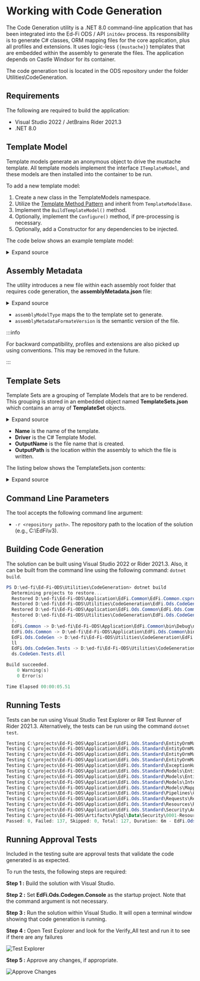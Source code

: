 # Working with Code Generation

The Code Generation utility is a .NET 8.0 command-line application that has been
integrated into the Ed-Fi ODS / API `initdev` process. Its responsibility is to
generate C# classes, ORM mapping files for the core application, plus all
profiles and extensions. It uses logic-less `{{mustache}}` templates that are
embedded within the assembly to generate the files. The application depends on
Castle Windsor for its container.

The code generation tool is located in the ODS repository under the folder
Utilities\\CodeGeneration.

## Requirements

The following are required to build the application:

* Visual Studio 2022 / JetBrains Rider 2021.3
* .NET 8.0

## Template Model

Template models generate an anonymous object to drive the mustache template. All
template models implement the interface `ITemplateModel`, and these models are
then installed into the container to be run.

To add a new template model:

1. Create a new class in the TemplateModels namespace.
2. Utilize the [Template Method
    Pattern](https://www.dofactory.com/net/template-method-design-pattern) and
    inherit from `TemplateModelBase`.
3. Implement the `BuildTemplateModel()` method.
4. Optionally, implement the `Configure()` method, if pre-processing is
    necessary.
5. Optionally, add a Constructor for any dependencies to be injected.

The code below shows an example template model:

<details>
<summary>Expand source</summary>

```csharp
using System.Collections.Generic;
using System.Linq;
using EdFi.Ods.Common;
using EdFi.Ods.Xml.XmlShredding;

namespace EdFi.Ods.CodeGen.TemplateModels
{
    public class EdOrgReferenceDictionaryProvider : TemplateModelBase
    {
        private readonly IEdOrgReferenceDictionaryProvider _edOrgReferenceDictionaryProvider;

        public EdOrgReferenceDictionaryProvider(IEdOrgReferenceDictionaryProvider edOrgReferenceDictionaryProvider)
        {
            _edOrgReferenceDictionaryProvider = edOrgReferenceDictionaryProvider;
        }

        protected override object BuildTemplateModel()
        {
            IDictionary<string, IMapStep> metadata = _edOrgReferenceDictionaryProvider.GetDictionary();

            var edOrgReferences = metadata.Keys
                                          .Select(
                                               x => new
                                                    {
                                                        EdOrgReferenceType = x, EdOrgReferenceKey = metadata[x].GetXPath()[0]
                                                    })
                                          .ToArray();

            return new
                   {
                       NamespaceName = Namespaces.CodeGen.XmlShredding,
                       EdOrgReferences = edOrgReferences
                   };
        }
    }
}
```

</details>

## Assembly Metadata

The utility introduces a new file within each assembly root folder that requires
code generation, the **assemblyMetadata.json** file:

<details>
<summary>Expand source</summary>

```json
{
    "assemblyModelType": "standard",
    "assemblyMetadataFormatVersion": "1.0.0"
}
```

</details>

* `assemblyModelType` maps the to the template set to generate.
* `assemblyMetadataFormateVersion` is the semantic version of the file.

:::info

For backward compatibility, profiles and extensions are also picked up
using conventions. This may be removed in the future.

:::

## Template Sets

Template Sets are a grouping of Template Models that are to be rendered. This
grouping is stored in an embedded object named **TemplateSets.json** which
contains an array of **TemplateSet** objects.

<details>
<summary>Expand source</summary>

```csharp
namespace EdFi.Ods.CodeGen.Models.Configuration
{
    public class TemplateSet
    {
        public string Name { get; set; }

        public string Driver { get; set; }

        public string OutputName { get; set; }

        public string OutputPath { get; set; }

        public override string ToString() => $@"
Name:        {Name}
Driver:      {Driver}
OutputName:  {OutputName}
OutputPath:  {OutputPath}
";
    }
}
```

</details>

* **Name** is the name of the template.
* **Driver** is the C# Template Model.
* **OutputName** is the file name that is created.
* **OutputPath** is the location within the assembly to which the file is
    written.

The listing below shows the TemplateSets.json contents:

<details>
<summary>Expand source</summary>

```json
{
  "standard": [
    {
      "Name": "InterchangeType",
      "Driver": "InterchangeType",
      "OutputName": "InterchangeType.generated.cs",
      "OutputPath": "BulkLoad\\InterchangeType.generated.cs"
    },
    {
      "Name": "DatabaseMetadata",
      "Driver": "DatabaseMetadataProvider",
      "OutputName": "DatabaseMetadata.generated.cs",
      "OutputPath": "ExceptionHandling\\DatabaseMetadata.generated.cs"
    },
    {
      "Name": "Entities",
      "Driver": "Entities",
      "OutputName": "Entities.generated.cs",
      "OutputPath": "Models\\Entities\\Entities.generated.cs"
    },
    {
      "Name": "EntitiesForQueries",
      "Driver": "EntitiesForQueries",
      "OutputName": "EntitiesForQueries.generated.cs",
      "OutputPath": "Models\\Entities\\EntitiesForQueries.generated.cs"
    },
    {
      "Name": "EntitiesForQueriesViews",
      "Driver": "EntitiesForQueriesViews",
      "OutputName": "EntitiesForQueriesViews.generated.cs",
      "OutputPath": "Models\\Entities\\EntitiesForQueriesViews.generated.cs"
    },
    {
      "Name": "EntityInterfaces",
      "Driver": "EntityInterfaces",
      "OutputName": "EntityInterfaces.generated.cs",
      "OutputPath": "Models\\Interfaces\\EntityInterfaces.generated.cs"
    },
    {
      "Name": "EntityRecordInterfaces",
      "Driver": "EntityRecordInterfaces",
      "OutputName": "EntityRecordInterfaces.generated.cs",
      "OutputPath": "Models\\Interfaces\\EntityRecordInterfaces.generated.cs"
    },
    {
      "Name": "EntityMapper",
      "Driver": "EntityMapper",
      "OutputName": "EntityMapper.generated.cs",
      "OutputPath": "Models\\Mappers\\EntityMapper.generated.cs"
    },
    {
      "Name": "CreateOrUpdatePipelines",
      "Driver": "CreateOrUpdatePipelines",
      "OutputName": "CreateOrUpdatePipelines.generated.cs",
      "OutputPath": "Pipelines\\CreateOrUpdatePipelines.generated.cs"
    },
    {
      "Name": "Controllers",
      "Driver": "Controllers",
      "OutputName": "Controllers.generated.cs",
      "OutputPath": "Controllers\\Controllers.generated.cs"
    },
    {
      "Name": "Requests",
      "Driver": "Requests",
      "OutputName": "Requests.generated.cs",
      "OutputPath": "Requests\\Requests.generated.cs"
    },
    {
      "Name": "Resources",
      "Driver": "Resources",
      "OutputName": "Resources.generated.cs",
      "OutputPath": "Resources\\Resources.generated.cs"
    },
    {
      "Name": "ResourceFactories",
      "Driver": "ResourceFactories",
      "OutputName": "ResourceFactories.generated.cs",
      "OutputPath": "XmlShredding\\ResourceFactories.generated.cs"
    }
  ],
  "standard.bulk": [
    {
      "Name": "AggregateLoaders",
      "Driver": "AggregateLoaders",
      "OutputName": "AggregateLoaders.generated.cs",
      "OutputPath": "Core\\Controllers\\Aggregates\\AggregateLoaders.generated.cs"
    },
    {
      "Name": "LoaderCollection",
      "Driver": "LoaderCollection",
      "OutputName": "LoaderCollection.generated.cs",
      "OutputPath": "Core\\Controllers\\Aggregates\\LoaderCollection.generated.cs"
    }
  ],
  "standard.nhibernate": [
    {
      "Name": "EntityOrmMappings",
      "Driver": "EntityOrmMappings",
      "OutputName": "EntityOrmMappings.generated.hbm.xml",
      "OutputPath": "EntityOrmMappings.generated.hbm.xml"
    },
    {
      "Name": "EntityOrmMappings",
      "Driver": "EntityOrmMappingsForQueries",
      "OutputName": "EntityOrmMappingsForQueries.generated.hbm.xml",
      "OutputPath": "EntityOrmMappingsForQueries.generated.hbm.xml"
    },
    {
      "Name": "EntityOrmMappings",
      "Driver": "EntityOrmMappingsForViews",
      "OutputName": "EntityOrmMappingsForViews.generated.hbm.xml",
      "OutputPath": "EntityOrmMappingsForViews.generated.hbm.xml"
    }
  ],
  "standard.security": [
    {
      "Name": "EntityAuthorizationContextProviders",
      "Driver": "EntityAuthorizationContextProviders",
      "OutputName": "EntityAuthorizationContextProviders.generated.cs",
      "OutputPath": "Authorization\\EntityAuthorizationContextProviders.generated.cs"
    }
  ],
  "standard.xmlmetadata": [
    {
      "Name": "ContextMetadata",
      "Driver": "ContextMetadata",
      "OutputName": "ContextMetadata.generated.cs",
      "OutputPath": "XmlMetadata\\ContextMetadata.generated.cs"
    },
    {
      "Name": "EdOrgReferenceDictionaryProvider",
      "Driver": "EdOrgReferenceDictionaryProvider",
      "OutputName": "EdOrgReferenceDictionaryProvider.generated.cs",
      "OutputPath": "XmlMetadata\\EdOrgReferenceDictionaryProvider.generated.cs"
    },
    {
      "Name": "ElementsSchema",
      "Driver": "ElementsSchema",
      "OutputName": "Elements.schema.generated.cs",
      "OutputPath": "XmlMetadata\\Elements.schema.generated.cs"
    },
    {
      "Name": "NoForeignKeyMetadata",
      "Driver": "NoForeignKeyMetadata",
      "OutputName": "NoForeignKeyMetadata.generated.cs",
      "OutputPath": "XmlMetadata\\NoForeignKeyMetadata.generated.cs"
    }
  ],
  "database": [
    {
      "Name": "ResourceClaimMetadata",
      "Driver": "ResourceClaimMetadata",
      "OutputName": "0001-ResouceClaimMetadata_generated.sql",
      "OutputPath": "Data\\EdFiSecurity\\0001-ResouceClaimMetadata_generated.sql"
    }
  ],
  "profile": [
    {
      "Name": "Controllers",
      "Driver": "Controllers",
      "OutputName": "Controllers.generated.cs",
      "OutputPath": "Controllers\\Controllers.generated.cs"
    },
    {
      "Name": "CreateOrUpdatePipelines",
      "Driver": "CreateOrUpdatePipelines",
      "OutputName": "CreateOrUpdatePipelines.generated.cs",
      "OutputPath": "Pipelines\\CreateOrUpdatePipelines.generated.cs"
    },
    {
      "Name": "Requests",
      "Driver": "Requests",
      "OutputName": "Requests.generated.cs",
      "OutputPath": "Requests\\Requests.generated.cs"
    },
    {
      "Name": "Resources",
      "Driver": "Resources",
      "OutputName": "Resources.generated.cs",
      "OutputPath": "Resources\\Resources.generated.cs"
    }
  ],
  "extension": [
    {
      "Name": "EntityAuthorizationContextProviders",
      "Driver": "EntityAuthorizationContextProviders",
      "OutputName": "EntityAuthorizationContextProviders.generated.cs",
      "OutputPath": "Authorization\\EntityAuthorizationContextProviders.generated.cs"
    },
    {
      "Name": "InterchangeType",
      "Driver": "InterchangeType",
      "OutputName": "InterchangeType.generated.cs",
      "OutputPath": "BulkLoad\\InterchangeType.generated.cs"
    },
    {
      "Name": "AggregateLoaders",
      "Driver": "AggregateLoaders",
      "OutputName": "AggregateLoaders.generated.cs",
      "OutputPath": "BulkLoad\\Controllers\\Aggregates\\AggregateLoaders.generated.cs"
    },
    {
      "Name": "LoaderCollection",
      "Driver": "LoaderCollection",
      "OutputName": "LoaderCollection.generated.cs",
      "OutputPath": "BulkLoad\\Controllers\\Aggregates\\LoaderCollection.generated.cs"
    },
    {
      "Name": "EntityOrmMappings",
      "Driver": "EntityOrmMappings",
      "OutputName": "EntityOrmMappings.generated.hbm.xml",
      "OutputPath": "EntityOrmMappings\\EntityOrmMappings.generated.hbm.xml"
    },
    {
      "Name": "DatabaseMetadata",
      "Driver": "DatabaseMetadataProvider",
      "OutputName": "DatabaseMetadata.generated.cs",
      "OutputPath": "ExceptionHandling\\DatabaseMetadata.generated.cs"
    },
    {
      "Name": "Entities",
      "Driver": "Entities",
      "OutputName": "Entities.generated.cs",
      "OutputPath": "Models\\Entities\\Entities.generated.cs"
    },
    {
      "Name": "EntitiesForQueries",
      "Driver": "EntitiesForQueries",
      "OutputName": "EntitiesForQueries.generated.cs",
      "OutputPath": "Models\\Entities\\EntitiesForQueries.generated.cs"
    },
    {
      "Name": "EntitiesForQueriesViews",
      "Driver": "EntitiesForQueriesViews",
      "OutputName": "EntitiesForQueriesViews.generated.cs",
      "OutputPath": "Models\\Entities\\EntitiesForQueriesViews.generated.cs"
    },
    {
      "Name": "EntityInterfaces",
      "Driver": "EntityInterfaces",
      "OutputName": "EntityInterfaces.generated.cs",
      "OutputPath": "Models\\Interfaces\\EntityInterfaces.generated.cs"
    },
    {
      "Name": "EntityRecordInterfaces",
      "Driver": "EntityRecordInterfaces",
      "OutputName": "EntityRecordInterfaces.generated.cs",
      "OutputPath": "Models\\Interfaces\\EntityRecordInterfaces.generated.cs"
    },
    {
      "Name": "EntityMapper",
      "Driver": "EntityMapper",
      "OutputName": "EntityMapper.generated.cs",
      "OutputPath": "Models\\Mappers\\EntityMapper.generated.cs"
    },
    {
      "Name": "CreateOrUpdatePipelines",
      "Driver": "CreateOrUpdatePipelines",
      "OutputName": "CreateOrUpdatePipelines.generated.cs",
      "OutputPath": "Pipelines\\CreateOrUpdatePipelines.generated.cs"
    },
    {
      "Name": "Controllers",
      "Driver": "Controllers",
      "OutputName": "Controllers.generated.cs",
      "OutputPath": "Controllers\\Controllers.generated.cs"
    },
    {
      "Name": "Requests",
      "Driver": "Requests",
      "OutputName": "Requests.generated.cs",
      "OutputPath": "Requests\\Requests.generated.cs"
    },
    {
      "Name": "Resources",
      "Driver": "Resources",
      "OutputName": "Resources.generated.cs",
      "OutputPath": "Resources\\Resources.generated.cs"
    },
    {
      "Name": "ResourceFactories",
      "Driver": "ResourceFactories",
      "OutputName": "ResourceFactories.generated.cs",
      "OutputPath": "XmlShredding\\ResourceFactories.generated.cs"
    }
  ]
}
```

</details>

## Command Line Parameters

The tool accepts the following command line argument:

* `-r <repository path>`. The repository path to the location of the solution
    (e.g., C:\\EdFi\\v3).

## Building Code Generation

The solution can be built using Visual Studio 2022 or Rider 2021.3. Also, it can
be built from the command line using the following command: `dotnet build`.

```powershell
PS D:\ed-fi\Ed-Fi-ODS\Utilities\CodeGeneration> dotnet build
  Determining projects to restore...
  Restored D:\ed-fi\Ed-Fi-ODS\Application\EdFi.Common\EdFi.Common.csproj (in 270 ms).
  Restored D:\ed-fi\Ed-Fi-ODS\Utilities\CodeGeneration\EdFi.Ods.CodeGen\EdFi.Ods.CodeGen.csproj (in 282 ms).
  Restored D:\ed-fi\Ed-Fi-ODS\Application\EdFi.Ods.Common\EdFi.Ods.Common.csproj (in 282 ms).
  Restored D:\ed-fi\Ed-Fi-ODS\Utilities\CodeGeneration\EdFi.Ods.CodeGen.Tests\EdFi.Ods.CodeGen.Tests.csproj (in 282 ms
  ).
  EdFi.Common -> D:\ed-fi\Ed-Fi-ODS\Application\EdFi.Common\bin\Debug\net8.0\EdFi.Common.dll
  EdFi.Ods.Common -> D:\ed-fi\Ed-Fi-ODS\Application\EdFi.Ods.Common\bin\Debug\net8.0\EdFi.Ods.Common.dll
  EdFi.Ods.CodeGen -> D:\ed-fi\Ed-Fi-ODS\Utilities\CodeGeneration\EdFi.Ods.CodeGen\bin\Debug\net8.0\EdFi.Ods.CodeGen.d
  ll
  EdFi.Ods.CodeGen.Tests -> D:\ed-fi\Ed-Fi-ODS\Utilities\CodeGeneration\EdFi.Ods.CodeGen.Tests\bin\Debug\net8.0\EdFi.O
  ds.CodeGen.Tests.dll

Build succeeded.
    0 Warning(s)
    0 Error(s)

Time Elapsed 00:00:05.51
```

## Running Tests

Tests can be run using Visual Studio Test Explorer or R# Test Runner of Rider
2021.3. Alternatively, the tests can be run using the command `dotnet test`.

```powershell
Testing C:\projects\Ed-Fi-DOS\Application\EdFi.Ods.Standard\EntityOrmMappings\MsSql\EntityOrmMappings.generated.hbm.xml
Testing C:\projects\Ed-Fi-DOS\Application\EdFi.Ods.Standard\EntityOrmMappings\MsSql\EntityOrmMappingsForViews.generated.hbm.xml
Testing C:\projects\Ed-Fi-DOS\Application\EdFi.Ods.Standard\EntityOrmMappings\PgSql\EntityOrmMappings.generated.hbm.xml
Testing C:\projects\Ed-Fi-DOS\Application\EdFi.Ods.Standard\EntityOrmMappings\PgSql\EntityOrmMappingsForViews.generated.hbm.xml
Testing C:\projects\Ed-Fi-DOS\Application\EdFi.Ods.Standard\ExceptionHandling\DatabaseMetadata.generated.cs
Testing C:\projects\Ed-Fi-DOS\Application\EdFi.Ods.Standard\Models\Entities\Entities.generated.cs
Testing C:\projects\Ed-Fi-DOS\Application\EdFi.Ods.Standard\Models\Entities\EntitiesForQueries.generated.cs
Testing C:\projects\Ed-Fi-DOS\Application\EdFi.Ods.Standard\Models\Interfaces\EntityInterfaces.generated.cs
Testing C:\projects\Ed-Fi-DOS\Application\EdFi.Ods.Standard\Models\Mappers\EntityMapper.generated.cs
Testing C:\projects\Ed-Fi-DOS\Application\EdFi.Ods.Standard\Pipelines\CreateOrUpdatePipelines.generated.cs
Testing C:\projects\Ed-Fi-DOS\Application\EdFi.Ods.Standard\Requests\Requests.generated.cs
Testing C:\projects\Ed-Fi-DOS\Application\EdFi.Ods.Standard\Resources\Resources.generated.cs
Testing C:\projects\Ed-Fi-DOS\Application\EdFi.Ods.Standard\Security\Authorization\EntityAuthorizationContextProviders.generated.cs
Testing C:\projects\Ed-Fi-DOS\Artifacts\PgSql\Data\Security\0001-ResourceClaimMetadata_generated.sql
Passed: 0, Failed: 137, Skipped: 0, Total: 127, Duration: 6m - EdFi.Ods.CodeGen.Tests.dll (net6.0)
```

## Running Approval Tests

Included in the testing suite are approval tests that validate the code
generated is as expected.

To run the tests, the following steps are required:

**Step 1 :** Build the solution with Visual Studio.

**Step 2 :** Set **EdFi.Ods.Codegen.Console** as the startup project. Note that
the command argument is not necessary.

**Step 3 :** Run the solution within Visual Studio. It will open a terminal
window showing that code generation is running.

**Step 4 :** Open Test Explorer and look for the Verify_All test and run it to
see if there are any failures

![Test Explorer](/img/reference/ods-api/image2022-3-8_10-17-36.png)

**Step 5 :** Approve any changes, if appropriate.

![Approve Changes](/img/reference/ods-api/image2022-3-8_10-18-8.png)
